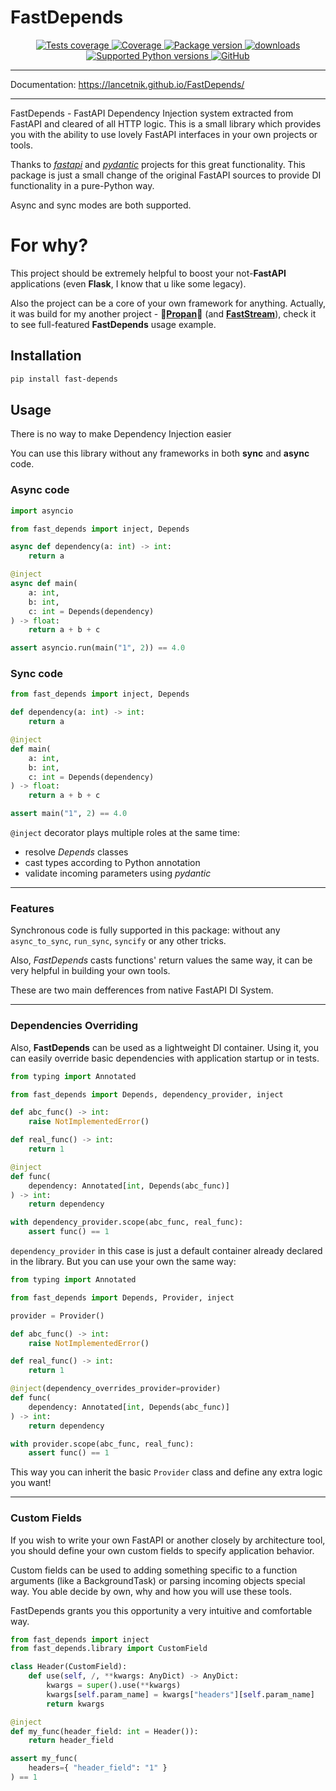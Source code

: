 # FastDepends

<p align="center">
    <a href="https://github.com/Lancetnik/FastDepends/actions/workflows/tests.yml" target="_blank">
        <img src="https://github.com/Lancetnik/FastDepends/actions/workflows/tests.yml/badge.svg" alt="Tests coverage"/>
    </a>
    <a href="https://coverage-badge.samuelcolvin.workers.dev/redirect/lancetnik/fastdepends" target="_blank">
        <img src="https://coverage-badge.samuelcolvin.workers.dev/lancetnik/fastdepends.svg" alt="Coverage">
    </a>
    <a href="https://pypi.org/project/fast-depends" target="_blank">
        <img src="https://img.shields.io/pypi/v/fast-depends?label=pypi%20package" alt="Package version">
    </a>
    <a href="https://pepy.tech/project/fast-depends" target="_blank">
        <img src="https://static.pepy.tech/personalized-badge/fast-depends?period=month&units=international_system&left_color=grey&right_color=blue" alt="downloads"/>
    </a>
    <br/>
    <a href="https://pypi.org/project/fast-depends" target="_blank">
        <img src="https://img.shields.io/pypi/pyversions/fast-depends.svg" alt="Supported Python versions">
    </a>
    <a href="https://github.com/Lancetnik/FastDepends/blob/main/LICENSE" target="_blank">
        <img alt="GitHub" src="https://img.shields.io/github/license/Lancetnik/FastDepends?color=%23007ec6">
    </a>
</p>

---

Documentation: <https://lancetnik.github.io/FastDepends/>

---

FastDepends - FastAPI Dependency Injection system extracted from FastAPI and cleared of all HTTP logic.
This is a small library which provides you with the ability to use lovely FastAPI interfaces in your own
projects or tools.

Thanks to [*fastapi*](https://fastapi.tiangolo.com/) and [*pydantic*](https://docs.pydantic.dev/) projects for this
great functionality. This package is just a small change of the original FastAPI sources to provide DI functionality in a pure-Python way.

Async and sync modes are both supported.

# For why?

This project should be extremely helpful to boost your not-**FastAPI** applications (even **Flask**, I know that u like some legacy).

Also the project can be a core of your own framework for anything. Actually, it was build for my another project - :rocket:[**Propan**](https://github.com/Lancetnik/Propan):rocket: (and [**FastStream**](https://github.com/airtai/faststream)), check it to see full-featured **FastDepends** usage example.

## Installation

```bash
pip install fast-depends
```

## Usage

There is no way to make Dependency Injection easier

You can use this library without any frameworks in both **sync** and **async** code.

### Async code

```python
import asyncio

from fast_depends import inject, Depends

async def dependency(a: int) -> int:
    return a

@inject
async def main(
    a: int,
    b: int,
    c: int = Depends(dependency)
) -> float:
    return a + b + c

assert asyncio.run(main("1", 2)) == 4.0
```

### Sync code

```python
from fast_depends import inject, Depends

def dependency(a: int) -> int:
    return a

@inject
def main(
    a: int,
    b: int,
    c: int = Depends(dependency)
) -> float:
    return a + b + c

assert main("1", 2) == 4.0
```

`@inject` decorator plays multiple roles at the same time:

* resolve *Depends* classes
* cast types according to Python annotation
* validate incoming parameters using *pydantic*

---

### Features

Synchronous code is fully supported in this package: without any `async_to_sync`, `run_sync`, `syncify` or any other tricks.

Also, *FastDepends* casts functions' return values the same way, it can be very helpful in building your own tools.

These are two main defferences from native FastAPI DI System.

---

### Dependencies Overriding

Also, **FastDepends** can be used as a lightweight DI container. Using it, you can easily override basic dependencies with application startup or in tests.

```python
from typing import Annotated

from fast_depends import Depends, dependency_provider, inject

def abc_func() -> int:
    raise NotImplementedError()

def real_func() -> int:
    return 1

@inject
def func(
    dependency: Annotated[int, Depends(abc_func)]
) -> int:
    return dependency

with dependency_provider.scope(abc_func, real_func):
    assert func() == 1
```

`dependency_provider` in this case is just a default container already declared in the library. But you can use your own the same way:

```python
from typing import Annotated

from fast_depends import Depends, Provider, inject

provider = Provider()

def abc_func() -> int:
    raise NotImplementedError()

def real_func() -> int:
    return 1

@inject(dependency_overrides_provider=provider)
def func(
    dependency: Annotated[int, Depends(abc_func)]
) -> int:
    return dependency

with provider.scope(abc_func, real_func):
    assert func() == 1
```

This way you can inherit the basic `Provider` class and define any extra logic you want!

---

### Custom Fields

If you wish to write your own FastAPI or another closely by architecture tool, you should define your own custom fields to specify application behavior.

Custom fields can be used to adding something specific to a function arguments (like a BackgroundTask) or parsing incoming objects special way. You able decide by own, why and how you will use these tools.

FastDepends grants you this opportunity a very intuitive and comfortable way.

```python
from fast_depends import inject
from fast_depends.library import CustomField

class Header(CustomField):
    def use(self, /, **kwargs: AnyDict) -> AnyDict:
        kwargs = super().use(**kwargs)
        kwargs[self.param_name] = kwargs["headers"][self.param_name]
        return kwargs

@inject
def my_func(header_field: int = Header()):
    return header_field

assert my_func(
    headers={ "header_field": "1" }
) == 1
```
